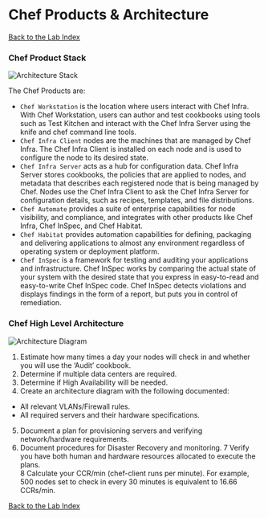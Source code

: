 # Chef Products & Architecture
  
[Back to the Lab Index](../README.md#cooking-up-compliance---workshop)
  
### Chef Product Stack
  
![Architecture Stack](/labs/images/architecture_stack.png "Architecture Stack")
  
The Chef Products are:
 - ```Chef Workstation``` is the location where users interact with Chef Infra. With Chef Workstation, users can author and test cookbooks using tools such as Test Kitchen and interact with the Chef Infra Server using the knife and chef command line tools.
 - ```Chef Infra Client``` nodes are the machines that are managed by Chef Infra. The Chef Infra Client is installed on each node and is used to configure the node to its desired state.
 - ```Chef Infra Server``` acts as a hub for configuration data. Chef Infra Server stores cookbooks, the policies that are applied to nodes, and metadata that describes each registered node that is being managed by Chef. Nodes use the Chef Infra Client to ask the Chef Infra Server for configuration details, such as recipes, templates, and file distributions.
 - ```Chef Automate``` provides a suite of enterprise capabilities for node visibility, and compliance, and integrates with other products like Chef Infra, Chef InSpec, and Chef Habitat.
  - ```Chef Habitat``` provides automation capabilities for defining, packaging and delivering applications to almost any environment regardless of operating system or deployment platform. 
  - ```Chef InSpec``` is a framework for testing and auditing your applications and infrastructure. Chef InSpec works by comparing the actual state of your system with the desired state that you express in easy-to-read and easy-to-write Chef InSpec code. Chef InSpec detects violations and displays findings in the form of a report, but puts you in control of remediation.
  
### Chef High Level Architecture
  
  
![Architecture Diagram](/labs/images/architecture_diagram.png "Architecture Diagram")
  
1. Estimate how many times a day your nodes will check in and whether you will use the ‘Audit’ cookbook. 
2. Determine if multiple data centers are required. 
3. Determine if High Availability will be needed. 
4. Create an architecture diagram with the following documented:
  * All relevant VLANs/Firewall rules. 
  * All required servers and their hardware specifications.  
5. Document a plan for provisioning servers and verifying network/hardware requirements.  
6. Document procedures for Disaster Recovery and monitoring. 
7 Verify you have both human and hardware resources allocated to execute the plans.  
8 Calculate your CCR/min (chef-client runs per minute). For example, 500 nodes set to check in every 30 minutes is equivalent to 16.66 CCRs/min.  


  
  
[Back to the Lab Index](../README.md#cooking-up-compliance---workshop)
